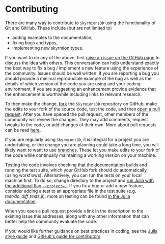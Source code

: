 # Contributing

There are many way to contribute to `Skyrmions3D` using the functionality of Git and GitHub. These include (but are not limited to)

* adding examples to the documentation,
* fixing bugs and typos,
* implementing new skyrmion types. 

If you want to do any of the above, first [raise an issue on the GitHub page](https://github.com/chrishalcrow/Skyrmions3D.jl/issues) to discuss the idea with others. This conversation can help understand exactly the best way to fix a bug / implement a new feature using the experience of the community. Issues should be well written: if you are reporting a bug you should provide a minimal reproducible example of the bug as well as the details of which version of the code you are using and your coding environment, if you are suggesting an enhancement provide evidence that the enhancement is worthwhile including links to relevant research. 

To then make the change, [fork](https://docs.github.com/en/pull-requests/collaborating-with-pull-requests/working-with-forks/fork-a-repo) the `Skyrmions3D` repository on GitHub, make the edits to your fork of the source code, test the code, and then [open a pull request](https://docs.github.com/en/pull-requests/collaborating-with-pull-requests/proposing-changes-to-your-work-with-pull-requests/creating-a-pull-request-from-a-fork). After you have opened the pull request, other members of the community will review the changes. They may add comments, request tweaks to the code, or add changes of their own. More about pull requests can be read [here](https://docs.github.com/en/pull-requests/collaborating-with-pull-requests/proposing-changes-to-your-work-with-pull-requests/about-pull-requests). 

If you are regularly using `Skyrmions3D`, it is integral for a project you are undertaking, or the change you are planning could take a long time, you will likely want to want to use [branches](https://docs.github.com/en/pull-requests/collaborating-with-pull-requests/proposing-changes-to-your-work-with-pull-requests/about-branches). These let you make edits to your fork of the code while continually maintaining a working version on your machine. 

Testing the code involves checking that the documentation builds and running the test suite, which your GitHub fork should do automatically (using workflows). Alternatively, you can run the tests on your local machine first. To do so, change directory to the project and [run Julia with the additional flag `--project=.`](https://pkgdocs.julialang.org/v1/environments/). If you fix a bug or add a new feature, consider adding a test to an appropriate file in the test suite (e.g. *test/do_diff_tests.jl*); more on testing can be found [in the Julia documentation](https://docs.julialang.org/en/v1/stdlib/Test/). 

When you open a pull request provide a link in the description to the existing issue this addresses, along with any other information that can better help the community evaluate the code. 

If you would like further guidance on best practices in coding, see the [Julia style guide](https://docs.julialang.org/en/v1/manual/style-guide/) and [GitHub's guide for contributors](https://docs.github.com/en/get-started/exploring-projects-on-github/contributing-to-a-project). 

